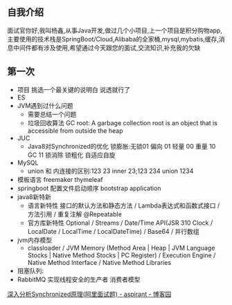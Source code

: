 ## 自我介绍

面试官你好,我叫杨鑫,从事Java开发,做过几个小项目,上一个项目是积分购物app,主要使用的技术栈是SpringBoot/Cloud,Alibaba的全家桶,mysql,mybatis,缓存,消息中间件都有涉及使用,希望通过今天跟您的面试,交流知识,补充我的欠缺


## 第一次

- 项目 挑选一个最关键的说明白 说透就行了
- ES
- JVM遇到过什么问题
  - 需要总结一个问题
  - 垃圾回收算法 GC root: A garbage collection root is an object that is accessible from outside the heap
- JUC
  - Java8对Synchronized的优化 锁膨胀:无锁01 偏向 01 轻量 00 重量 10  GC 11  锁消除 锁粗化 自适应自旋
- MySQL 
  - union 和 内连接的区别:123 23 inner 23;123 234 union 1234
- 模板语言 freemaker thymeleaf
- springboot 配置文件启动顺序 bootstrap  application
- java8新特新
  - 语言新特性 接口的默认方法和静态方法 / Lambda表达式和函数式接口 / 方法引用 / 重复注解 @Repeatable
  - 官方库新特性 Optional / Streams / Date/Time API(JSR 310 Clock / LocalDate / LocalTime / LocalDateTime) / Base64 / 并行数组
- jvm内存模型
  - classloader / JVM Memory (Method Area | Heap | JVM Language Stocks | Native Method Stocks | PC Register) / Execution Engine / Native Method Interface / Native Method Libraries
- 阻塞队列:
- RabbitMQ 实现线程安全的生产者 消费者模型


[深入分析Synchronized原理(阿里面试题) - aspirant - 博客园](https://www.cnblogs.com/aspirant/p/11470858.html)